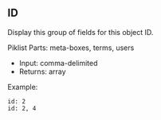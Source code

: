 ## ID

Display this group of fields for this object ID.

Piklist Parts: meta-boxes, terms, users

* Input:  comma-delimited
* Returns:  array

Example:
```
id: 2
id: 2, 4
```
